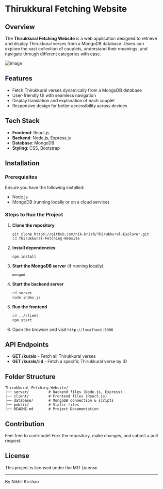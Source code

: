 # Thirukkural Fetching Website

## Overview
The **Thirukkural Fetching Website** is a web application designed to retrieve and display Thirukkural verses from a MongoDB database. Users can explore the vast collection of couplets, understand their meanings, and navigate through different categories with ease.

![image](https://github.com/user-attachments/assets/d1cbfd93-e567-4c2e-9c4e-17eb6817acd0)

## Features
- Fetch Thirukkural verses dynamically from a MongoDB database
- User-friendly UI with seamless navigation
- Display translation and explanation of each couplet
- Responsive design for better accessibility across devices

## Tech Stack
- **Frontend**: React.js
- **Backend**: Node.js, Express.js
- **Database**: MongoDB
- **Styling**: CSS, Bootstrap

## Installation
### Prerequisites
Ensure you have the following installed:
- Node.js
- MongoDB (running locally or on a cloud service)

### Steps to Run the Project
1. **Clone the repository**
   ```bash
   git clone https://github.com/nik-krish/Thirukkural-Explorer.git
   cd Thirukkural-Fetching-Website
   ```
2. **Install dependencies**
   ```bash
   npm install
   ```
3. **Start the MongoDB server** (if running locally)
   ```bash
   mongod
   ```
4. **Start the backend server**
   ```bash
   cd server
   node index.js
   ```
5. **Run the frontend**
   ```bash
   cd ../client
   npm start
   ```
6. Open the browser and visit `http://localhost:3000`

## API Endpoints
- **GET /kurals** - Fetch all Thirukkural verses
- **GET /kurals/:id** - Fetch a specific Thirukkural verse by ID

## Folder Structure
```
Thirukkural-Fetching-Website/
│── server/         # Backend files (Node.js, Express)
│── client/         # Frontend files (React.js)
│── database/       # MongoDB connection & scripts
│── public/         # Static files
│── README.md       # Project Documentation
```

## Contribution
Feel free to contribute! Fork the repository, make changes, and submit a pull request.

## License
This project is licensed under the MIT License.

---
By Nikhil Krishan
